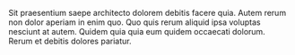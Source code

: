 Sit praesentium saepe architecto dolorem debitis facere quia. Autem rerum non dolor aperiam in enim quo. Quo quis rerum aliquid ipsa voluptas nesciunt at autem. Quidem quia quia eum quidem occaecati dolorum. Rerum et debitis dolores pariatur.